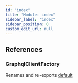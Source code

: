 ```yaml
---
id: "index"
title: "Module: index"
sidebar_label: "index"
sidebar_position: 0
custom_edit_url: null
---
```


## References

### GraphqlClientFactory

Renames and re-exports [default](../classes/src_lib_GraphqlClientFactory.default.md)
